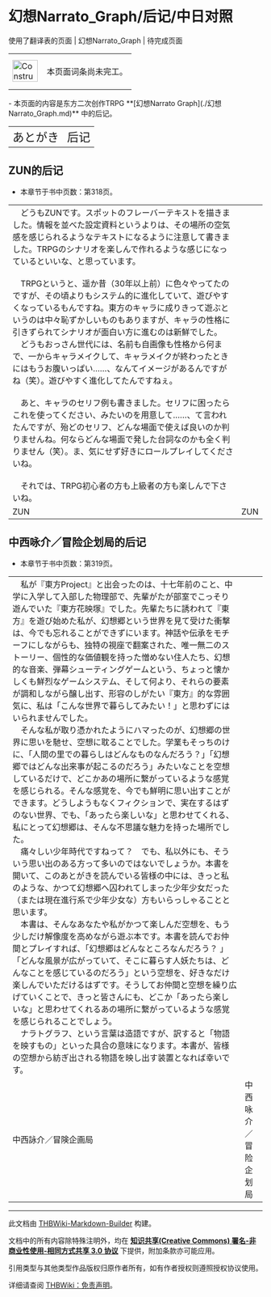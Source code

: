# 幻想Narrato_Graph/后记/中日对照

<!-- source html: G:\repos\THBWiki-Markdown-Builder\THBWikiMarkdown\Temp\main\c\cf\ns0%3A%E5%B9%BB%E6%83%B3Narrato_Graph%2F%E5%90%8E%E8%AE%B0%2F%E4%B8%AD%E6%97%A5%E5%AF%B9%E7%85%A7.html -->

使用了翻译表的页面 | 幻想Narrato_Graph | 待完成页面

<center>

<table>
<tbody><tr>
<td class="mbox-image"><div style="width: 52px;">
  <a href="./文件-ConstructionClock.png.md" class="image"><img alt="ConstructionClock.png" src="https://upload.thwiki.cc/thumb/f/f1/ConstructionClock.png/50px-ConstructionClock.png" decoding="async" loading="lazy" width="50" height="43" srcset="https://upload.thwiki.cc/thumb/f/f1/ConstructionClock.png/75px-ConstructionClock.png 1.5x, https://upload.thwiki.cc/thumb/f/f1/ConstructionClock.png/100px-ConstructionClock.png 2x" data-file-width="689" data-file-height="587"></a></div></td>
<td class="mbox-text" style=""><br>本页面词条尚未完工。<br><br></td>
</tr>
</tbody></table>


</center>
- 本页面的内容是东方二次创作TRPG **[幻想Narrato Graph](./幻想Narrato_Graph.md)** 中的后记。

  
  

  
  
  

  


<table><tbody><tr class="tt-content-header" id="=-1" data-pos="&#91;&quot;=&quot;,1&#93;"><td class="tt-jah" lang="ja"><div class="poem"><big><big>あとがき</big></big></div></td><td class="tt-zhh" lang="zh"><div class="poem"><big><big>后记</big></big></div></td></tr></tbody></table>



## ZUN的后记
- 本章节于书中页数：第318页。


<table><tbody><tr class="tt-content" id="ZUN的后记-1" data-pos="&#91;&quot;ZUN\u7684\u540e\u8bb0&quot;,1&#93;"><td class="tt-ja" lang="ja"><div class="poem">　どうもZUNです。スポットのフレーバーテキストを描きました。情報を並べた設定資料というよりは、その場所の空気感を感じられるようなテキストになるように注意して書きました。TRPGのシナリオを楽しんで作れるような感じになっているといいな、と思っています。<br><br>　TRPGというと、遥か昔（30年以上前）に色々やってたのですが、その頃よりもシステム的に進化していて、遊びやすくなっているもんですね。東方のキャラに成りきって遊ぶというのは中々恥ずかしいものもありますが、キャラの性格に引きずられてシナリオが面白い方に進むのは新鮮でした。<br>　どうもおっさん世代には、名前も自画像も性格から何まで、一からキャラメイクして、キャラメイクが終わったときにはもうお腹いっぱい……、なんてイメージがあるんですがね（笑）。遊びやすく進化してたんですねぇ。<br><br>　あと、キャラのセリフ例も書きました。セリフに困ったらこれを使ってください、みたいのを用意して……、て言われたんですが、殆どのセリフ、どんな場面で使えば良いのか判りませんね。何ならどんな場面で発した台詞なのかも全く判りません（笑）。ま、気にせず好きにロールプレイしてくださいね。<br><br>　それでは、TRPG初心者の方も上級者の方も楽しんで下さいね。</div></td><td class="tt-zh" lang="zh"><div class="poem"></div></td></tr><tr class="tt-content-right" id="ZUN的后记-2" data-pos="&#91;&quot;ZUN\u7684\u540e\u8bb0&quot;,2&#93;"><td class="tt-jar" lang="ja"><div class="poem">ZUN</div></td><td class="tt-zhr" lang="zh"><div class="poem">ZUN</div></td></tr></tbody></table>



## 中西咏介／冒险企划局的后记
- 本章节于书中页数：第319页。


<table><tbody><tr class="tt-content" id="中西咏介／冒险企划局的后记-1" data-pos="&#91;&quot;\u4e2d\u897f\u548f\u4ecb\uff0f\u5192\u9669\u4f01\u5212\u5c40\u7684\u540e\u8bb0&quot;,1&#93;"><td class="tt-ja" lang="ja"><div class="poem">　私が『東方Project』と出会ったのは、十七年前のこと、中学に入学して入部した物理部で、先輩がたが部室でこっそり遊んでいた『東方花映塚』でした。先輩たちに誘われて『東方』を遊び始めた私が、幻想郷という世界を見て受けた衝撃は、今でも忘れることができずにいます。神話や伝承をモチーフにしながらも、独特の視座で翻案された、唯一無二のストーリー、個性的な価値観を持った憎めない住人たち、幻想的な音楽、弾幕シューティングゲームという、ちょっと懐かしくも鮮烈なゲームシステム、そして何より、それらの要素が調和しながら醸し出す、形容のしがたい『東方』的な雰囲気に、私は「こんな世界で暮らしてみたい！」と思わずにはいられませんでした。<br>　そんな私が取り憑かれたようにハマったのが、幻想郷の世界に思いを馳せ、空想に耽ることでした。学業もそっちのけに、「人間の里での暮らしはどんなものなんだろう？」「幻想郷ではどんな出来事が起こるのだろう」みたいなことを空想しているだけで、どこかあの場所に繋がっているような感覚を感じられる。そんな感覚を、今でも鮮明に思い出すことができます。どうしようもなくフィクションで、実在するはずのない世界、でも、「あったら楽しいな」と思わせてくれる、私にとって幻想郷は、そんな不思議な魅力を持った場所でした。<br>　痛々しい少年時代ですねって？　でも、私以外にも、そういう思い出のある方って多いのではないでしょうか。本書を開いて、このあとがきを読んでいる皆様の中には、きっと私のような、かつて幻想郷へ囚われてしまった少年少女だった（または現在進行系で少年少女な）方もいらっしゃることと思います。<br>　本書は、そんなあなたや私がかつて楽しんだ空想を、もう少しだけ解像度を高めながら遊ぶ本です。本書を読んでお仲間とプレイすれば、「幻想郷はどんなところなんだろう？ 」「どんな風景が広がっていて、そこに暮らす人妖たちは、どんなことを感じているのだろう」という空想を、好きなだけ楽しんでいただけるはずです。そうしてお仲間と空想を繰り広げていくことで、きっと皆さんにも、どこか「あったら楽しいな」と思わせてくれるあの場所に繋がっているような感覚を感じられることでしょう。<br>　ナラトグラフ、という言葉は造語ですが、訳すると「物語を映すもの」といった具合の意味になります。本書が、皆様の空想から紡ぎ出される物語を映し出す装置となれば幸いです。</div></td><td class="tt-zh" lang="zh"><div class="poem"></div></td></tr><tr class="tt-content-right" id="中西咏介／冒险企划局的后记-2" data-pos="&#91;&quot;\u4e2d\u897f\u548f\u4ecb\uff0f\u5192\u9669\u4f01\u5212\u5c40\u7684\u540e\u8bb0&quot;,2&#93;"><td class="tt-jar" lang="ja"><div class="poem">中西詠介／冒険企画局</div></td><td class="tt-zhr" lang="zh"><div class="poem">中西咏介／冒险企划局</div></td></tr></tbody></table>


  
  

  





---

此文档由 [THBWiki-Markdown-Builder](https://github.com/Delsin-Yu/THBWiki-Markdown-Builder) 构建。

文档中的所有内容除特殊注明外，均在 [**知识共享(Creative Commons) 署名-非商业性使用-相同方式共享 3.0 协议**](https://creativecommons.org/licenses/by-sa/3.0/deed.zh-hans) 下提供，附加条款亦可能应用。

引用类型与其他类型作品版权归原作者所有，如有作者授权则遵照授权协议使用。

详细请查阅 [THBWiki：免责声明](https://thbwiki.cc/THBWiki:%E5%85%8D%E8%B4%A3%E5%A3%B0%E6%98%8E)。

